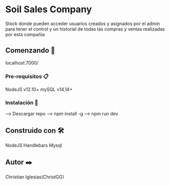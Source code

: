 # Soil Sales Company

Stock donde pueden acceder usuarios creados y asignados por el admin para tener el control y un historial de todas las compras y ventas realizadas por esta compañia

## Comenzando 🚀

localhost:7000/

### Pre-requisitos 📋

NodeJS v12.10+
mySQL v14.14+

### Instalación 🔧

--> Descargar repo
--> npm install -g
--> npm run dev

## Construido con 🛠️

NodeJS
Handlebars
Mysql

## Autor ✒️

Christian Iglesias(ChristGG)
